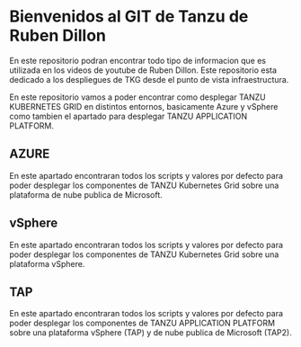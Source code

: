 # Bienvenidos al GIT de Tanzu de Ruben Dillon

En este repositorio podran encontrar todo tipo de informacion que es utilizada en los videos de youtube de Ruben Dillon.
Este repositorio esta dedicado a los despliegues de TKG desde el punto de vista infraestructura.

En este repositorio vamos a poder encontrar como desplegar TANZU KUBERNETES GRID en distintos entornos, basicamente Azure y vSphere
como tambien el apartado para desplegar TANZU APPLICATION PLATFORM.

## AZURE
En este apartado encontraran todos los scripts y valores por defecto para poder desplegar los componentes de TANZU Kubernetes Grid 
sobre una plataforma de nube publica de Microsoft.

## vSphere
En este apartado encontraran todos los scripts y valores por defecto para poder desplegar los componentes de TANZU Kubernetes Grid 
sobre una plataforma vSphere.

## TAP
En este apartado encontraran todos los scripts y valores por defecto para poder desplegar los componentes de TANZU APPLICATION PLATFORM 
sobre una plataforma vSphere (TAP) y de nube publica de Microsoft (TAP2).
